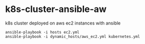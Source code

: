 # k8s-cluster-ansible-aw
k8s cluster deployed on aws ec2 instances with ansible
```
ansible-playbook -i hosts ec2.yml 
ansible-playbook -i dynamic_hosts/aws_ec2.yml kubernetes.yml
```
